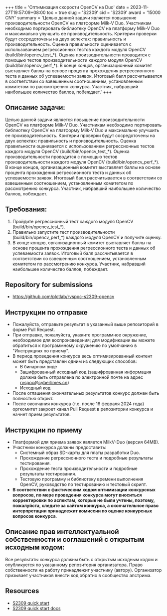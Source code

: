 +++
title = 'Оптимизация скорости OpenCV на Duo'
date = 2023-11-27T19:57:09+08:00
toc = true
slug = 'S2309'
cid = 'S2309'
award = '15000 CNY'
summary = 'Целью данной задачи является повышение производительности OpenCV на платформе Milk-V Duo. Участникам необходимо портировать библиотеку OpenCV на платформу Milk-V Duo и максимально улучшить ее производительность. Критерии проверки будут сосредоточены на двух аспектах: правильность и производительность. Оценка правильности оценивается с использованием регрессионных тестов каждого модуля OpenCV (build/bin/opencv\_test\_\*). Оценка производительности проводится с помощью тестов производительности каждого модуля OpenCV (build/bin/opencv\_perf_\*). В конце концов, организационный комитет выставляет баллы на основе процента прохождения регрессионного теста и данных об успеваемости заявок. Итоговый балл рассчитывается в соответствии со взвешенным соотношением, установленным комитетом по рассмотрению конкурса. Участник, набравший наибольшее количество баллов, побеждает.'
+++

## Описание задачи:

Целью данной задачи является повышение производительности OpenCV на платформе Milk-V Duo. Участникам необходимо портировать библиотеку OpenCV на платформу Milk-V Duo и максимально улучшить ее производительность. Критерии проверки будут сосредоточены на двух аспектах: правильность и производительность. Оценка правильности оценивается с использованием регрессионных тестов каждого модуля OpenCV (build/bin/opencv\_test\_\*). Оценка производительности проводится с помощью тестов производительности каждого модуля OpenCV (build/bin/opencv\_perf_\*). В конце концов, организационный комитет выставляет баллы на основе процента прохождения регрессионного теста и данных об успеваемости заявок. Итоговый балл рассчитывается в соответствии со взвешенным соотношением, установленным комитетом по рассмотрению конкурса. Участник, набравший наибольшее количество баллов, побеждает.

## Требования:

1. Пройдите регрессионный тест каждого модуля OpenCV (build/bin/opencv_test_\*).
2. Правильно запустите тест производительности (build/bin/opencv_perf_\*) каждого модуля OpenCV и получите оценку.
3. В конце концов, организационный комитет выставляет баллы на основе процента прохождения регрессионного теста и данных об успеваемости заявок. Итоговый балл рассчитывается в соответствии со взвешенным соотношением, установленным комитетом по рассмотрению конкурса. Участник, набравший наибольшее количество баллов, побеждает.

## Repository for submissions

- https://github.com/plctlab/rvspoc-s2309-opencv

## Инструкции по отправке

- Пожалуйста, отправьте результат в указанный выше репозиторий в форме Pull Request.
- При отправке, пожалуйста, укажите программное окружение, необходимое для воспроизведения; для модификации вы можете обратиться к программному окружению по умолчанию в "Инструкциях по приему".
- В период проведения конкурса весь оптимизированный контент может быть представлен одним из следующих способов:
    - В бинарном виде
    - Зашифрованный исходный код (зашифрованная информация должна быть отправлена по электронной почте на адрес rvspoc@cyberlimes.cn)
    - Исходный код
- После оглашения окончательных результатов конкурс должен быть полностью открыт.
- После окончания конкурса (т.е. после 16 февраля 2024 года) оргкомитет закроет канал Pull Request в репозитории конкурса и начнет прием результатов.

## Инструкции по приему

- Платформой для приема заявок является MilkV-Duo (версия 64MB).
- Участники конкурса должны предоставить:
    - Системный образ SD-карты для платы разработки Duo.
    - Прохождение регрессионного теста и подробные результаты тестирования.
    - Прохождение теста производительности и подробные результаты тестирования.
    - Тестовую программу и библиотеку времени выполнения OpenCV, руководство по тестированию и тестовый скрипт.
- **В соответствии с фактическим ходом оптимизации конкурсных вопросов, по мере проведения конкурса могут вноситься корректировки по аспектам, которые не были учтены, поэтому, пожалуйста, следите за сайтом конкурса, а окончательное право интерпретации принадлежит комиссии по оценке конкурсных вопросов конкурса**.

## Описание прав интеллектуальной собственности и соглашений с открытым исходным кодом:

Все результаты конкурса должны быть с открытым исходным кодом и опубликуется по указанному репозитория организатора. Право собственности на работу принадлежит участнику (автору). Организатор призывает участников внести код обратно в сообщество апстрима.

## Resources

- [S2309 quick start ](https://www.bilibili.com/video/BV15g4y1k7Lp/)
- [S2309 quick start docs](https://github.com/plctlab/rvspoc/blob/main/Docs/S2309/S2309.md)